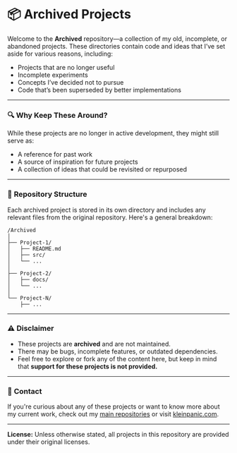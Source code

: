 # 📦 Archived Projects

Welcome to the **Archived** repository—a collection of my old, incomplete, or abandoned projects. These directories contain code and ideas that I’ve set aside for various reasons, including:

- Projects that are no longer useful
- Incomplete experiments
- Concepts I’ve decided not to pursue
- Code that’s been superseded by better implementations

---

### 🔍 **Why Keep These Around?**
While these projects are no longer in active development, they might still serve as:
- A reference for past work
- A source of inspiration for future projects
- A collection of ideas that could be revisited or repurposed

---

### 📁 **Repository Structure**

Each archived project is stored in its own directory and includes any relevant files from the original repository. Here's a general breakdown:

```
/Archived
│
├── Project-1/
│   ├── README.md
│   ├── src/
│   └── ...
│
├── Project-2/
│   ├── docs/
│   └── ...
│
└── Project-N/
    ├── ...
```

---

### ⚠️ **Disclaimer**
- These projects are **archived** and are not maintained.
- There may be bugs, incomplete features, or outdated dependencies.
- Feel free to explore or fork any of the content here, but keep in mind that **support for these projects is not provided.**

---

### 🔗 **Contact**
If you're curious about any of these projects or want to know more about my current work, check out my [main repositories](https://github.com/kleinpanic) or visit [kleinpanic.com](https://kleinpanic.com).

---

**License:** Unless otherwise stated, all projects in this repository are provided under their original licenses.
